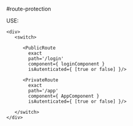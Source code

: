 #route-protection

USE: 

    <div>
       <switch>

          <PublicRoute
            exact 
            path='/login' 
            component={ loginComponent }
            isAutenticated={ [true or false] }/>
 
          <PrivateRoute
            exact
            path='/app'
            component={ AppComponent } 
            isAutenticated={ [true or false] }/>

       </switch>
    </div> 


     